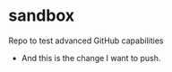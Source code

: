 sandbox
=======

Repo to test advanced GitHub capabilities

- And this is the change I want to push.